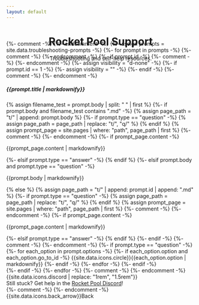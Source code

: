 ```yaml
---
layout: default
---
```



<!-- Header -->
<header class="bg-rp-orange">
  <div class="container pt-3 pb-5 mt-2 mb-5 text-center text-white">
    <h1 class="display-5 fw-bold mt-5">Rocket Pool Support</h1>
    <div class="col-lg-7 mx-auto">
      <p class="lead mb-4">Troubleshooting and self-help resources.</p>
    </div>
  </div>
</header>


<!-- Troubleshooting Prompts -->
<section class="">
  <div class="container py-5">
    <div class="row justify-content-center" style="margin-top: -7rem;">
      <div class="col-12">
        <div class="card rounded-0 border-white mx-auto" style="max-width: 40rem;">
          <div class="card-body markdown m-3">
            {%- comment -%}
              <!-- Assign prompts to an array of troubleshooting prompts and create a card for each. -->
            {%- endcomment -%}
            {%- assign prompts = site.data.troubleshooting-prompts -%}
            {%- for prompt in prompts -%}
              {%- comment -%}
                <!-- Only show prompts that have an id specified. -->
              {%- endcomment -%}
              {%- if prompt.id -%}
                {%- comment -%}
                  <!-- Only show the starting prompt (id = 1). Visibility of prompts after this are 
                    controlled by the goToPrompt() function in _includes/js/base.js, which is 
                    triggered by selecting an option. -->
                {%- endcomment -%}
                {%- assign visibility = "d-none" -%}
                {%- if prompt.id == 1 -%}
                  {%- assign visibility = "" -%}
                {%- endif -%}
                {%- comment -%}
                  <!-- If a filename is specified then load that page content, else if there's body 
                    data specified and it's a question then use that, otherwise load content from a 
                    file named after the id.  -->
                {%- endcomment -%}
                <div id="prompt{{prompt.id}}" class="{{visibility}}">
                  <h5 class="card-title">{{prompt.title | markdownify}}</h5>
                  {% assign filename_test = prompt.body | split: " " | first %}
                  {%- if prompt.body and filename_test contains ".md" -%}
                    {% assign page_path = "t/" | append: prompt.body %}
                    {%- if prompt.type == "question" -%}
                      {% assign page_path = page_path | replace: "t/", "q/" %}
                    {% endif %}
                    {% assign prompt_page = site.pages | where: "path", page_path | first %}
                    {%- comment -%}
                      <!-- Check if the content file exists. 
                        If it doesn't and it's an answer then throw an error.  -->
                    {%- endcomment -%}
                    {%- if prompt_page.content -%}
                      <p class="card-text mb-4">{{prompt_page.content | markdownify}}</p>
                    {%- elsif prompt.type == "answer" -%}
                      <script>alert("ERROR: Prompt {{prompt.id}}'s specified content file {{page_path}} does not exist.")</script>
                    {% endif %}
                  {%- elsif prompt.body and prompt.type == "question" -%}
                    <p class="card-text mb-4">{{prompt.body | markdownify}}</p>
                  {% else %}
                    {% assign page_path = "t/" | append: prompt.id | append: ".md" %}
                    {%- if prompt.type == "question" -%}
                      {% assign page_path = page_path | replace: "t/", "q/" %}
                    {% endif %}
                    {% assign prompt_page = site.pages | where: "path", page_path | first %}
                    {%- comment -%}
                      <!-- Check if the content file exists. 
                        If it doesn't and it's an answer then throw an error.  -->
                    {%- endcomment -%}
                    {%- if prompt_page.content -%}
                      <p class="card-text mb-4">{{prompt_page.content | markdownify}}</p>
                    {%- elsif prompt.type == "answer" -%}
                      <script>alert("ERROR: Prompt {{prompt.id}}'s has no content file specified and the default file {{page_path}} does not exist.")</script>
                    {% endif %}
                  {%- endif -%}
                  {%- comment -%}
                    <!-- If the prompt is a question then show the list of options. -->
                  {%- endcomment -%}
                  {%- if prompt.type == "question" -%}
                    {%- for each_option in prompt.options -%}
                      {%- if each_option.option and each_option.go_to_id -%}
                        <a class="prompt-option btn btn-secondary text-start d-block mt-3"
                            onclick="goToPrompt({{prompt.id}},{{each_option.go_to_id}})">
                          <span class="btn-radio me-2">{{site.data.icons.circle}}</span>{{each_option.option | markdownify}}
                        </a>
                      {%- endif -%}
                    {%- endfor -%}
                  {%- endif -%}
                </div>
              {%- endif -%}
            {%- endfor -%}
            {%- comment -%}
              <!-- This Discord invite will show if the prompt is of the answer type. The show/hide 
                functionality is controlled by the goToPrompt() function in _includes/js/base.js, 
                which is triggered by selecting an option. -->
            {%- endcomment -%}
            <div id="promptDiscordInvite" class="d-none alert alert-rp d-flex align-items-center mb-0 mt-3" role="alert">
              <span class="me-3">{{site.data.icons.discord | replace: "1rem", "1.5rem"}}</span>
              <div>
                Still stuck? Get help in the <a href="https://discord.gg/rocketpool" target="_blank">Rocket Pool Discord</a>!
              </div>
            </div>
          </div>
        </div>
        {%- comment -%}
          <!-- A back arrow to go to the previous prompt. This functionality is controlled by the 
            goToLastPrompt() function in _includes/js/base.js, which is triggered by selecting 
            the Back button. -->
        {%- endcomment -%}
        <div id="promptBack" class="mt-4 mx-auto d-none" style="max-width: 40rem;">
          <a class="btn btn-primary" onclick="goToLastPrompt()">
            <span class="me-2">{{site.data.icons.back_arrow}}</span>Back
          </a>
        </div>
      </div>
    </div>
  </div>
</section>

